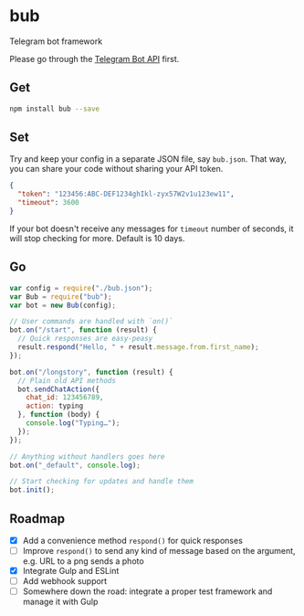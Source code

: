 # bub
Telegram bot framework

Please go through the [Telegram Bot API](https://core.telegram.org/bots/api) first.

## Get

```bash
npm install bub --save
```

## Set
Try and keep your config in a separate JSON file, say `bub.json`. That way, you can share your code without sharing your API token.

```json
{
  "token": "123456:ABC-DEF1234ghIkl-zyx57W2v1u123ew11",
  "timeout": 3600
}
```

If your bot doesn't receive any messages for `timeout` number of seconds, it will stop checking for more. Default is 10 days.

## Go

```javascript
var config = require("./bub.json");
var Bub = require("bub");
var bot = new Bub(config);

// User commands are handled with `on()`
bot.on("/start", function (result) {
  // Quick responses are easy-peasy
  result.respond("Hello, " + result.message.from.first_name);
});

bot.on("/longstory", function (result) {
  // Plain old API methods
  bot.sendChatAction({
    chat_id: 123456789,
    action: typing
  }, function (body) {
    console.log("Typing…");
  });
});

// Anything without handlers goes here
bot.on("_default", console.log);

// Start checking for updates and handle them
bot.init();
```

## Roadmap
- [x] Add a convenience method `respond()` for quick responses
- [ ] Improve `respond()` to send any kind of message based on the argument, e.g. URL to a png sends a photo
- [x] Integrate Gulp and ESLint
- [ ] Add webhook support
- [ ] Somewhere down the road: integrate a proper test framework and manage it with Gulp
